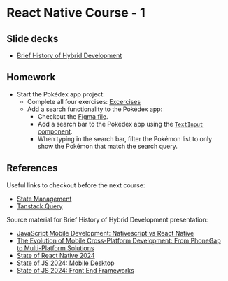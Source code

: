 # React Native Course - 1

## Slide decks
- [Brief History of Hybrid Development](https://levizimmerman.github.io/inholland-react-native-course-1/slides/brief-history-of-hybrid-development.html)

## Homework
- Start the Pokédex app project:
    - Complete all four exercises: [Excercises](./excercises/README.md)
    - Add a search functionality to the Pokédex app:
        - Checkout the [Figma file](https://www.figma.com/design/dsgGXcu5WELIvRW90m5308/Pokemon-Code-Challenge?node-id=1-2&t=YPvOeo8ucY720wJ5-4).
        - Add a search bar to the Pokédex app using the [`TextInput` component](https://reactnative.dev/docs/textinput).
        - When typing in the search bar, filter the Pokémon list to only show the Pokémon that match the search query.

## References
Useful links to checkout before the next course:
- [State Management](https://github.com/alan2207/bulletproof-react/blob/master/docs/state-management.md)
- [Tanstack Query](https://tanstack.com/query/latest/docs/framework/react/overview)

Source material for Brief History of Hybrid Development presentation:
- [JavaScript Mobile Development: Nativescript vs React Native](https://brainhub.eu/library/javascript-mobile-development-nativescript-react-native)
- [The Evolution of Mobile Cross-Platform Development: From PhoneGap to Multi-Platform Solutions](https://archive.is/G5BqL)
- [State of React Native 2024](https://results.stateofreactnative.com/en-US/developer-background/)
- [State of JS 2024: Mobile Desktop](https://2024.stateofjs.com/en-US/libraries/mobile_desktop/)    
- [State of JS 2024: Front End Frameworks](https://2024.stateofjs.com/en-US/libraries/front-end-frameworks/)
